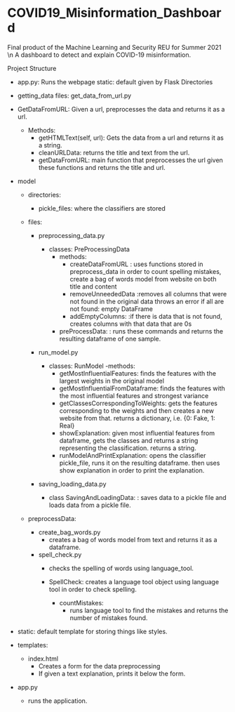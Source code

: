 # COVID19_Misinformation_Dashboard
Final product of the Machine Learning and Security REU for Summer 2021 \n
A dashboard to detect and explain COVID-19 misinformation.

Project Structure
- app.py: Runs the webpage
static: default given by Flask
Directories

- getting_data
files:
get_data_from_url.py

- GetDataFromURL:
Given a url, preprocesses the data and returns it as a url.
  - Methods:
    - getHTMLText(self, url):
      Gets the data from a url and returns it as a string.
    - cleanURLData:
      returns the title and text from the url.
    - getDataFromURL:
      main function that preprocesses the url given these functions and returns the title and url.

- model
  - directories:
      - pickle_files:
        where the classifiers are stored
  - files:
     - preprocessing_data.py
        - classes: PreProcessingData
          - methods: 
            - createDataFromURL
            : uses functions stored in preprocess_data in order to count spelling mistakes, create a bag of words model from website on both title and content
            - removeUnneededData
            :removes all columns that were not found in the original data
            throws an error if all are not found: empty DataFrame
            - addEmptyColumns:
              :if there is data that is not found, creates columns with that data that are 0s
          - preProcessData:
            : runs these commands and returns the resulting dataframe of one sample.
    - run_model.py
      - classes: RunModel
        -methods:
          - getMostInfluentialFeatures:
            finds the features with the largest weights in the original model
          - getMostInfluentialFromDataframe:
            finds the features with the most influential features and strongest variance
          - getClassesCorrespondingToWeights:
            gets the features corresponding to the weights and then creates a new website from that.
            returns a dictionary, i.e. {0: Fake, 1: Real}
          - showExplanation:
              given most influential features from dataframe, gets the classes and returns a string representing the classification.
              returns a string.
          - runModelAndPrintExplanation:
            opens the classifier pickle_file, runs it on the resulting dataframe.
            then uses show explanation in order to print the explanation.
       
    - saving_loading_data.py
      - class SavingAndLoadingData:
        : saves data to a pickle file and loads data from a pickle file.
          
  - preprocessData:
    - create_bag_words.py
      - creates a bag of words model from text and returns it as a dataframe.
    - spell_check.py
      - checks the spelling of words using language_tool.
      
      - SpellCheck:
          creates a language tool object using language tool in order to check spelling.
          - countMistakes:
            - runs language tool to find the mistakes and returns the number of mistakes found.
- static:
  default template for storing things like styles.
- templates:
  - index.html
    - Creates a form for the data preprocessing
    - If given a text explanation, prints it below the form.
- app.py
  - runs the application.
      
      
